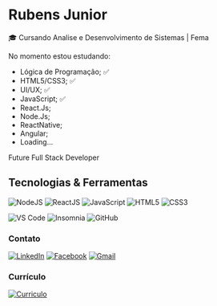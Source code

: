 # Rubens Junior

🎓 Cursando Analise e Desenvolvimento de Sistemas | Fema

No momento estou estudando:
- Lógica de Programação; ✅
- HTML5/CSS3; ✅
- UI/UX; ✅
- JavaScript; ✅
- React.Js;
- Node.Js;
- ReactNative;
- Angular;
- Loading...

Future Full Stack Developer

## Tecnologias & Ferramentas
![NodeJS](https://img.shields.io/badge/-Node.JS-339933?style=flat&&logo=Node.js&logoColor=white)
![ReactJS](https://img.shields.io/badge/-ReactJS-61DAFB?style=flat&&logo=react&logoColor=ffffff)
![JavaScript](https://img.shields.io/badge/-JavaScript-yellow?style=flat&logo=javascript&logoColor=ffffff)
![HTML5](https://img.shields.io/badge/-HTML5-%23E44D27?style=flat&logo=html5&logoColor=ffffff)
![CSS3](https://img.shields.io/badge/-CSS3-%231572B6?style=flat&logo=css3)

![VS Code](http://img.shields.io/badge/-VS%20Code-007ACC?style=flat&logo=visual-studio-code)
![Insomnia](http://img.shields.io/badge/-Insomnia-5849BE?style=flat&logo=insomnia&logoColor=ffffff)
![GitHub](http://img.shields.io/badge/-GitHub-181717?style=flat&logo=github&logoColor=fff)


### Contato
 
[![LinkedIn](https://img.shields.io/badge/-LinkedIn-blue?style=flat-square&logo=Linkedin&logoColor=white)](https://www.linkedin.com/in/rubens-da-cunha-junior-850556197/)
[![Facebook](https://img.shields.io/badge/Facebook-%231877F2.svg?&style=flat-square&logo=facebook&logoColor=white)]( https://www.facebook.com/rbn.rj97/)
[![Gmail](https://img.shields.io/badge/-Gmail-EA4335?style=flat-square&logo=gmail&logoColor=white)](mailto:rubens.cjnr@gmail.com)

### Currículo 
<a href="" target="_blank">
 <img src="https://img.shields.io/badge/-Currículo-4285F4?style=flat-square&logo=google-drive&logoColor=white" alt="Curriculo"></a>






